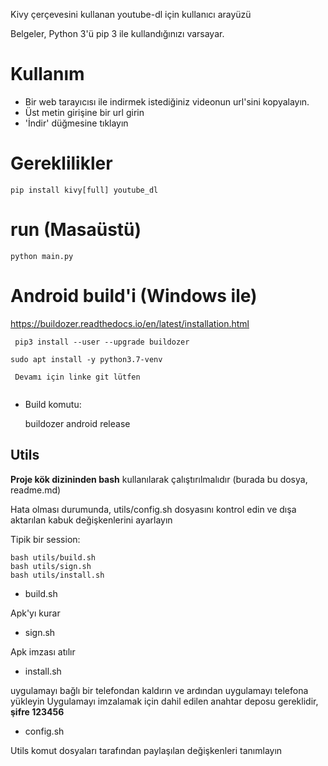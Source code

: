 Kivy çerçevesini kullanan youtube-dl için kullanıcı arayüzü

Belgeler, Python 3'ü pip 3 ile kullandığınızı varsayar.

# Kullanım

* Bir web tarayıcısı ile indirmek istediğiniz videonun url'sini kopyalayın.
* Üst metin girişine bir url girin
* 'İndir' düğmesine tıklayın

# Gereklilikler

	pip install kivy[full] youtube_dl

# run (Masaüstü)

    python main.py


# Android build'i (Windows ile)

 https://buildozer.readthedocs.io/en/latest/installation.html


```
 pip3 install --user --upgrade buildozer

sudo apt install -y python3.7-venv

 Devamı için linke git lütfen


```

* Build komutu:

    buildozer android release



## Utils

**Proje kök dizininden bash** kullanılarak çalıştırılmalıdır (burada bu dosya, readme.md)

Hata olması durumunda, utils/config.sh dosyasını kontrol edin ve dışa aktarılan kabuk değişkenlerini ayarlayın

Tipik bir session:

```
bash utils/build.sh
bash utils/sign.sh
bash utils/install.sh
```

* build.sh

Apk'yı kurar

* sign.sh

Apk imzası atılır

* install.sh

uygulamayı bağlı bir telefondan kaldırın ve ardından uygulamayı telefona yükleyin
Uygulamayı imzalamak için dahil edilen anahtar deposu gereklidir, **şifre 123456**
* config.sh

Utils komut dosyaları tarafından paylaşılan değişkenleri tanımlayın


